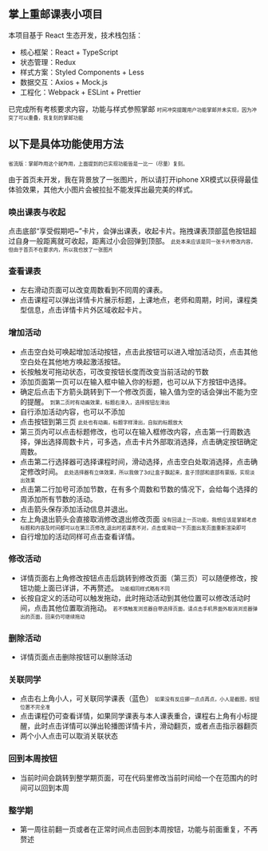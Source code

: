 ## 掌上重邮课表小项目

本项目基于 React 生态开发，技术栈包括：

- 核心框架：React + TypeScript
- 状态管理：Redux
- 样式方案：Styled Components + Less
- 数据交互：Axios + Mock.js
- 工程化：Webpack + ESLint + Prettier

已完成所有考核要求内容，功能与样式参照掌邮
<font size=1>时间冲突提醒用户功能掌邮并未实现，因为冲突了可以重叠，我复刻的掌邮功能</font>

## 以下是具体功能使用方法

<font size=1>省流版：掌邮咋用这个就咋用，上面提到的已实现功能皆是一比一（尽量）复刻。</font>

由于首页未开发，我在背景放了一张图片，所以请打开iphone XR模式以获得最佳体验效果，其他大小图片会被拉扯不能发挥出最完美的样式。

### 唤出课表与收起

点击底部“享受假期吧~”卡片，会弹出课表，收起卡片。拖拽课表顶部蓝色按钮超过自身一般距离就可收起，距离过小会回弹到顶部。
<font size=1>此处本来应该是同一张卡片修改内容，但由于首页不在要求内，所以我也放了一张图片</font>

### 查看课表

- 左右滑动页面可以改变周数看到不同周的课表。
- 点击课程可以弹出详情卡片展示标题，上课地点，老师和周期，时间，课程类型信息，点击详情卡片外区域收起卡片。

### 增加活动

- 点击空白处可唤起增加活动按钮，点击此按钮可以进入增加活动页，点击其他空白处在其他地方唤起激活按钮。
- 长按触发可拖动状态，可改变按钮长度而改变当前活动的节数
- 添加页面第一页可以在输入框中输入你的标题，也可以从下方按钮中选择。
- 确定后点击下方箭头跳转到下一个修改页面，输入值为空的话会弹出不能为空的提醒。
  <font size=1>到第二页时有动画效果，标题右滑入，选择按钮左滑出</font>
- 自行添加活动内容，也可以不添加
- 点击按钮到第三页
  <font size=1>此处也有动画，标题字样滑出，自拟的标题放大</font>
- 第三页内可以点击标题修改，也可以在输入框修改内容，点击第一行周数选择，弹出选择周数卡片，可多选，点击卡片外部取消选择，点击确定按钮确定周数。
- 点击第二行选择器可选择课程时间，滑动选择，点击空白处取消选择，点击确定修改时间。
  <font size=1>此处选择器有立体效果，所以我做了3d让盒子飘起来，盒子顶部和底部有蒙版，实现淡出效果</font>
- 点击第二行加号可添加节数，在有多个周数和节数的情况下，会给每个选择的周添加所有节数的活动。
- 点击箭头保存添加活动信息并退出。
- 左上角退出箭头会直接取消修改退出修改页面
  <font size=1>没有回退上一页功能，我想应该是掌邮考虑标题和内容及时间都可以在第三页修改,退出时若课表不对，点击或滑动一下页面出发页面重新渲染即可</font>
- 自行增加的活动同样可点击查看详情。

### 修改活动

- 详情页面右上角修改按钮点击后跳转到修改页面（第三页）可以随便修改，按钮功能上面已详讲，不再赘述。
  <font size=1>功能相同样式略有不同</font>
- 长按自定义的活动可以触发拖动，此时拖动活动到其他位置可以修改活动时间，点击其他位置取消拖动。
  <font size=1>若不慎触发浏览器自带选择页面，请点击手机界面外取消浏览器弹出的页面，回来仍可继续拖动</font>

### 删除活动

- 详情页面点击删除按钮可以删除活动

### 关联同学

- 点击右上角小人，可关联同学课表（蓝色）
  <font size=1>如果没有反应挪一点点再点，小人是截图，按钮位置不完全准</font>
- 点击课程仍可查看详情，如果同学课表与本人课表重合，课程右上角有小标提醒，此时点击详情可以弹出轮播图详情卡片，滑动翻页，或者点击指示器翻页
- 两个小人点击可以取消关联状态

### 回到本周按钮

- 当前时间会跳转到整学期页面，可在代码里修改当前时间给一个在范围内的时间可以回到本周

### 整学期

- 第一周往前翻一页或者在正常时间点击回到本周按钮，功能与前面重复，不再赘述
